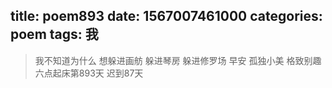 title: poem893
date: 1567007461000
categories: poem
tags: 我
---
> 我不知道为什么
想躲进画舫
躲进琴房
躲进修罗场
早安
孤独小美
格致别趣
六点起床第893天 迟到87天